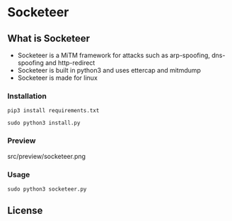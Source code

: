 # Socketeer

## What is Socketeer

- Socketeer is a MiTM framework for attacks such as arp-spoofing, dns-spoofing and http-redirect
- Socketeer is built in python3 and uses ettercap and mitmdump
- Socketeer is made for linux

### Installation

```python3 
pip3 install requirements.txt
```
```python3
sudo python3 install.py
```

### Preview
<img>src/preview/socketeer.png</img>

### Usage

```python3
sudo python3 socketeer.py
```

## License
